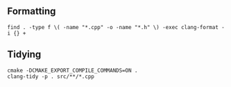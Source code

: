 ## Formatting
`find . -type f \( -name "*.cpp" -o -name "*.h" \) -exec clang-format -i {} +`
## Tidying
```
cmake -DCMAKE_EXPORT_COMPILE_COMMANDS=ON .
clang-tidy -p . src/**/*.cpp
```

